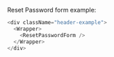 Reset Password form example:

```js
<div className="header-example">
  <Wrapper>
    <ResetPasswordForm />
  </Wrapper>
</div>
```
